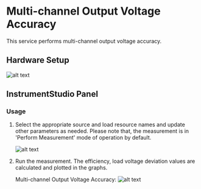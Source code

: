 # Multi-channel Output Voltage Accuracy
This service performs multi-channel output voltage accuracy.

## Hardware Setup
   ![alt text](multi-channel-hw-setup.png)

## InstrumentStudio Panel

### Usage

1. Select the appropriate source and load resource names and update other parameters as needed. Please note that, the measurement is in 'Perform Measurement' mode of operation by default.

   ![alt text](multi-channel-config.png.png)

2. Run the measurement. The efficiency, load voltage deviation values are calculated and plotted in the graphs.
   
   Multi-channel Output Voltage Accuracy:
   ![alt text](multi-channel-meas-results.png.png)

